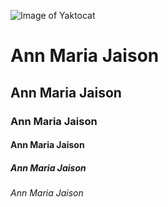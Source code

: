 ![Image of Yaktocat](https://octodex.github.com/images/yaktocat.png)
# Ann Maria Jaison
## Ann Maria Jaison
### Ann Maria Jaison
#### Ann Maria Jaison
##### Ann Maria Jaison
###### Ann Maria Jaison
